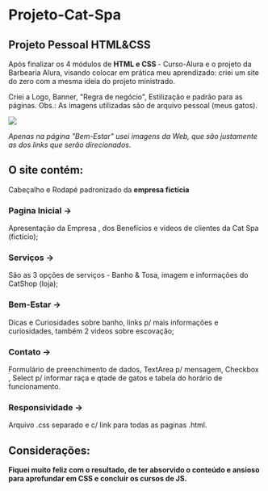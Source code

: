 # Projeto-Cat-Spa
<h2>Projeto Pessoal HTML&CSS</h2>

<p>Após finalizar os 4 módulos de <strong> HTML e CSS </strong> - Curso-Alura e o projeto da Barbearia Alura, visando colocar em prática meu aprendizado: criei um site do zero com a mesma ideia do projeto ministrado.</P>

<p>Criei a Logo, Banner, "Regra de negócio", Estilização e padrão para as páginas.
Obs.: As imagens utilizadas são de arquivo pessoal (meus gatos). </p>

<div>
 <a href="https://instagram.com/gatinhos_gourmet" target="_blank"><img src="https://img.shields.io/badge/-Instagram-%23E4405F?style=for-the-badge&logo=instagram&logoColor=white" target="_blank"></a>
  </div>
  
<em>Apenas na página "Bem-Estar" usei imagens da Web, que são justamente as dos links que serão direcionados.</em>

<h2>O site contém:</h2>
<p>Cabeçalho e Rodapé padronizado da <strong>empresa fictícia</strong></p>
<h3> Pagina Inicial -></h3> 
<p> Apresentação da Empresa , dos Benefícios e videos de clientes da Cat Spa (fictício); </p>
<h3>Serviços -> </h3>
<p>São as 3 opções de serviços - Banho & Tosa, imagem e informações do CatShop (loja);</p>
 <h3>Bem-Estar -></h3>
 <p> Dicas e Curiosidades sobre banho, links p/ mais informações e curiosidades, também 2 videos sobre escovação;</p>

 <h3>Contato -> </h3>
 <p>Formulário de preenchimento de dados, TextArea p/ mensagem, Checkbox , Select p/ informar raça e qtade de gatos e tabela do horário de funcionamento.</p>

 <h3>Responsividade -></h3>
 <p>Arquivo .css separado e c/ link para todas as paginas .html.</p>
 
 <h2>Considerações:</h2>
 <p><strong>Fiquei muito feliz com o resultado, de ter absorvido o conteúdo e ansioso para aprofundar em CSS e concluir os cursos de JS.</strong></p>
